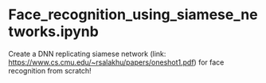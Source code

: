 # Face_recognition_using_siamese_networks.ipynb
Create a DNN replicating siamese network (link: https://www.cs.cmu.edu/~rsalakhu/papers/oneshot1.pdf) for face recognition from scratch!
